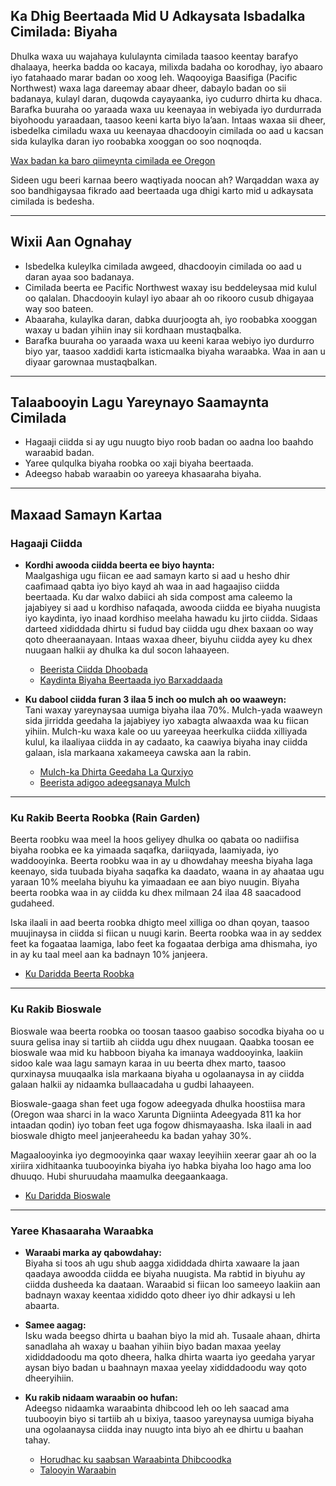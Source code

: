 ## Ka Dhig Beertaada Mid U Adkaysata Isbadalka Cimilada: Biyaha

Dhulka waxa uu wajahaya kululaynta cimilada taasoo keentay barafyo dhalaaya, heerka badda oo kacaya, milixda badaha oo korodhay, iyo abaaro iyo fatahaado marar badan oo xoog leh. Waqooyiga Baasifiga (Pacific Northwest) waxa laga dareemay abaar dheer, dabaylo badan oo sii badanaya, kulayl daran, duqowda cayayaanka, iyo cudurro dhirta ku dhaca. Barafka buuraha oo yaraada waxa uu keenayaa in webiyada iyo durdurrada biyohoodu yaraadaan, taasoo keeni karta biyo la’aan. Intaas waxaa sii dheer, isbedelka cimiladu waxa uu keenayaa dhacdooyin cimilada oo aad u kacsan sida kulaylka daran iyo roobabka xooggan oo soo noqnoqda.

[Wax badan ka baro qiimeynta cimilada ee Oregon](https://blogs.oregonstate.edu/occri/oregon-climate-assessments/)

Sideen ugu beeri karnaa beero waqtiyada noocan ah? Warqaddan waxa ay soo bandhigaysaa fikrado aad beertaada uga dhigi karto mid u adkaysata cimilada is bedesha.

---

## Wixii Aan Ognahay

- Isbedelka kuleylka cimilada awgeed, dhacdooyin cimilada oo aad u daran ayaa soo badanaya.
- Cimilada beerta ee Pacific Northwest waxay isu beddeleysaa mid kulul oo qalalan. Dhacdooyin kulayl iyo abaar ah oo rikooro cusub dhigayaa way soo bateen.
- Abaaraha, kulaylka daran, dabka duurjoogta ah, iyo roobabka xooggan waxay u badan yihiin inay sii kordhaan mustaqbalka.
- Barafka buuraha oo yaraada waxa uu keeni karaa webiyo iyo durdurro biyo yar, taasoo xaddidi karta isticmaalka biyaha waraabka. Waa in aan u diyaar garownaa mustaqbalkan.

---

## Talaabooyin Lagu Yareynayo Saamaynta Cimilada

- Hagaaji ciidda si ay ugu nuugto biyo roob badan oo aadna loo baahdo waraabid badan.
- Yaree qulqulka biyaha roobka oo xaji biyaha beertaada.
- Adeegso habab waraabin oo yareeya khasaaraha biyaha.

---

## Maxaad Samayn Kartaa

### Hagaaji Ciidda

- **Kordhi awooda ciidda beerta ee biyo haynta:**  
  Maalgashiga ugu fiican ee aad samayn karto si aad u hesho dhir caafimaad qabta iyo biyo kayd ah waa in aad hagaajiso ciidda beertaada. Ku dar walxo dabiici ah sida compost ama caleemo la jajabiyey si aad u kordhiso nafaqada, awooda ciidda ee biyaha nuugista iyo kaydinta, iyo inaad kordhiso meelaha hawadu ku jirto ciidda. Sidaas darteed xididdada dhirtu si fudud bay ciidda ugu dhex baxaan oo way qoto dheeraanayaan. Intaas waxaa dheer, biyuhu ciidda ayey ku dhex nuugaan halkii ay dhulka ka dul socon lahaayeen.

  - [Beerista Ciidda Dhoobada](https://cmastergardeners.files.wordpress.com/2022/02/gardening-in-clay-soil.pdf)
  - [Kaydinta Biyaha Beertaada iyo Barxaddaada](https://catalog.extension.oregonstate.edu/sites/catalog/files/project/pdf/em9125.pdf)

- **Ku dabool ciidda furan 3 ilaa 5 inch oo mulch ah oo waaweyn:**  
  Tani waxay yareynaysaa uumiga biyaha ilaa 70%. Mulch-yada waaweyn sida jirridda geedaha la jajabiyey iyo xabagta alwaaxda waa ku fiican yihiin. Mulch-ku waxa kale oo uu yareeyaa heerkulka ciidda xilliyada kulul, ka ilaaliyaa ciidda in ay cadaato, ka caawiya biyaha inay ciidda galaan, isla markaana xakameeya cawska aan la rabin.

  - [Mulch-ka Dhirta Geedaha La Qurxiyo](https://catalog.extension.oregonstate.edu/sites/catalog/files/project/pdf/ec1629.pdf)
  - [Beerista adigoo adeegsanaya Mulch](https://cmastergardeners.files.wordpress.com/2022/02/gardening-with-mulch.pdf)

---

### Ku Rakib Beerta Roobka (Rain Garden)

Beerta roobku waa meel la hoos geliyey dhulka oo qabata oo nadiifisa biyaha roobka ee ka yimaada saqafka, dariiqyada, laamiyada, iyo waddooyinka. Beerta roobku waa in ay u dhowdahay meesha biyaha laga keenayo, sida tuubada biyaha saqafka ka daadato, waana in ay ahaataa ugu yaraan 10% meelaha biyuhu ka yimaadaan ee aan biyo nuugin. Biyaha beerta roobka waa in ay ciidda ku dhex milmaan 24 ilaa 48 saacadood gudaheed.

Iska ilaali in aad beerta roobka dhigto meel xilliga oo dhan qoyan, taasoo muujinaysa in ciidda si fiican u nuugi karin. Beerta roobka waa in ay seddex feet ka fogaataa laamiga, labo feet ka fogaataa derbiga ama dhismaha, iyo in ay ku taal meel aan ka badnayn 10% janjeera.

- [Ku Daridda Beerta Roobka](https://cmastergardeners.files.wordpress.com/2023/04/adding-a-rain-garden.pdf)

---

### Ku Rakib Bioswale

Bioswale waa beerta roobka oo toosan taasoo gaabiso socodka biyaha oo u suura gelisa inay si tartiib ah ciidda ugu dhex nuugaan. Qaabka toosan ee bioswale waa mid ku habboon biyaha ka imanaya waddooyinka, laakiin sidoo kale waa lagu samayn karaa in uu beerta dhex marto, taasoo qurxinaysa muuqaalka isla markaana biyaha u ogolaanaysa in ay ciidda galaan halkii ay nidaamka bullaacadaha u gudbi lahaayeen.

Bioswale-gaaga shan feet uga fogow adeegyada dhulka hoostiisa mara (Oregon waa sharci in la waco Xarunta Digniinta Adeegyada 811 ka hor intaadan qodin) iyo toban feet uga fogow dhismayaasha. Iska ilaali in aad bioswale dhigto meel janjeeraheedu ka badan yahay 30%.

Magaalooyinka iyo degmooyinka qaar waxay leeyihiin xeerar gaar ah oo la xiriira xidhitaanka tuubooyinka biyaha iyo habka biyaha loo hago ama loo dhuuqo. Hubi shuruudaha maamulka deegaankaaga.

- [Ku Daridda Bioswale](https://cmastergardeners.files.wordpress.com/2023/04/adding-a-bioswale.pdf)

---

### Yaree Khasaaraha Waraabka

- **Waraabi marka ay qabowdahay:**  
  Biyaha si toos ah ugu shub aagga xididdada dhirta xawaare la jaan qaadaya awoodda ciidda ee biyaha nuugista. Ma rabtid in biyuhu ay ciidda dusheeda ka daataan. Waraabid si fiican loo sameeyo laakiin aan badnayn waxay keentaa xididdo qoto dheer iyo dhir adkaysi u leh abaarta.

- **Samee aagag:**  
  Isku wada beegso dhirta u baahan biyo la mid ah. Tusaale ahaan, dhirta sanadlaha ah waxay u baahan yihiin biyo badan maxaa yeelay xididdadoodu ma qoto dheera, halka dhirta waarta iyo geedaha yaryar aysan biyo badan u baahnayn maxaa yeelay xididdadoodu way qoto dheeryihiin.

- **Ku rakib nidaam waraabin oo hufan:**  
  Adeegso nidaamka waraabinta dhibcood leh oo leh saacad ama tuubooyin biyo si tartiib ah u bixiya, taasoo yareynaysa uumiga biyaha una ogolaanaysa ciidda inay nuugto inta biyo ah ee dhirtu u baahan tahay.

  - [Horudhac ku saabsan Waraabinta Dhibcoodka](https://extension.oregonstate.edu/catalog/pub/em8782-s)
  - [Talooyin Waraabin](https://cmastergardeners.files.wordpress.com/2022/02/watering-tips.pdf)
